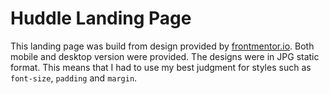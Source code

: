 # Huddle Landing Page

This landing page was build from design provided by [frontmentor.io](https://www.frontendmentor.io/challenges/huddle-landing-page-with-a-single-introductory-section-B_2Wvxgi0).
Both mobile and desktop version were provided. The designs were in JPG static format. This means 
that I had to use my best judgment for styles such as `font-size`, `padding` and `margin`.